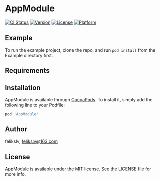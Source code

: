 # AppModule

[![CI Status](https://img.shields.io/travis/felikslv/AppModule.svg?style=flat)](https://travis-ci.org/felikslv/AppModule)
[![Version](https://img.shields.io/cocoapods/v/AppModule.svg?style=flat)](https://cocoapods.org/pods/AppModule)
[![License](https://img.shields.io/cocoapods/l/AppModule.svg?style=flat)](https://cocoapods.org/pods/AppModule)
[![Platform](https://img.shields.io/cocoapods/p/AppModule.svg?style=flat)](https://cocoapods.org/pods/AppModule)

## Example

To run the example project, clone the repo, and run `pod install` from the Example directory first.

## Requirements

## Installation

AppModule is available through [CocoaPods](https://cocoapods.org). To install
it, simply add the following line to your Podfile:

```ruby
pod 'AppModule'
```

## Author

felikslv, felikslv@163.com

## License

AppModule is available under the MIT license. See the LICENSE file for more info.
